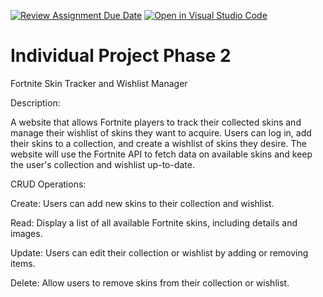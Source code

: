 [![Review Assignment Due Date](https://classroom.github.com/assets/deadline-readme-button-24ddc0f5d75046c5622901739e7c5dd533143b0c8e959d652212380cedb1ea36.svg)](https://classroom.github.com/a/0302N4UV)
[![Open in Visual Studio Code](https://classroom.github.com/assets/open-in-vscode-718a45dd9cf7e7f842a935f5ebbe5719a5e09af4491e668f4dbf3b35d5cca122.svg)](https://classroom.github.com/online_ide?assignment_repo_id=12856539&assignment_repo_type=AssignmentRepo)

# Individual Project Phase 2

Fortnite Skin Tracker and Wishlist Manager

Description:

A website that allows Fortnite players to track their collected skins and manage their wishlist of skins they want to acquire. Users can log in, add their skins to a collection, and create a wishlist of skins they desire. The website will use the Fortnite API to fetch data on available skins and keep the user's collection and wishlist up-to-date.

CRUD Operations:

Create: Users can add new skins to their collection and wishlist.

Read: Display a list of all available Fortnite skins, including details and images.

Update: Users can edit their collection or wishlist by adding or removing items.

Delete: Allow users to remove skins from their collection or wishlist.
